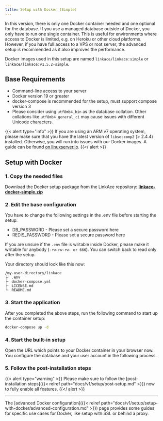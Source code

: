 ```yaml
---
title: Setup with Docker (Simple)
---
```


In this version, there is only one Docker container needed and one optional for the database. If you use a managed database outside of Docker, you only have to run one single container. This is useful for environments where access to Docker is limited, e.g. on Heroku or other cloud platforms. However, if you have full access to a VPS or root server, the advanced setup is recommended as it also improves the performance.

Docker images used in this setup are named `linkace/linkace:simple` or `linkace/linkace:v1.5.2-simple`.


## Base Requirements

* Command-line access to your server
* Docker version 19 or greater
* docker-compose is recommended for the setup, must support compose version 3
* Please consider using `utf8mb4_bin` as the database collation. Other collations like `utf8mb4_general_ci` may cause issues with different Unicode characters.

{{< alert type="info" >}}
If you are using an ARM v7 operating system, please make sure that you have the latest version of `libseccomp2` (> 2.4.4) installed. Otherwise, you will run into issues with our Docker images. A guide can be found [on linuxserver.io](https://docs.linuxserver.io/faq#libseccomp).
{{</ alert >}}


## Setup with Docker

### 1. Copy the needed files

Download the Docker setup package from the LinkAce repository: [**linkace-docker-simple.zip**](https://github.com/Kovah/LinkAce/releases/latest)

### 2. Edit the base configuration

You have to change the following settings in the .env file before starting the setup:

* DB_PASSWORD - Please set a secure password here
* REDIS_PASSWORD - Please set a secure password here

If you are unsure if the `.env` file is writable inside Docker, please make it writable for anybody (`-rw-rw-rw- or 666`). You can switch back to read only after the setup.

Your directory should look like this now:

```
/my-user-directory/linkace
├╴ .env
├╴ docker-compose.yml
├╴ LICENSE.md
└╴ README.md
```

### 3. Start the application

After you completed the above steps, run the following command to start up the container setup:

```bash
docker-compose up -d
```


### 4. Start the built-in setup

Open the URL which points to your Docker container in your browser now. You configure the database and your user account in the following process.


### 5. Follow the post-installation steps

{{< alert type="warning" >}}
Please make sure to follow the [post-installation steps]({{< relref path="docs/v1/setup/post-setup.md" >}}) now to fully enable all features.
{{</ alert >}}

---

The [advanced Docker configuration]({{< relref path="docs/v1/setup/setup-with-docker/advanced-configuration.md" >}}) page provides some guides for specific use cases for Docker, like setup with SSL or behind a proxy.
